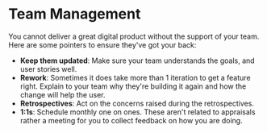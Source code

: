 # Team Management

You cannot deliver a great digital product without the support of your team. Here are some pointers to ensure they've got your back:

* **Keep them updated**: Make sure your team understands the goals, and user stories well.
* **Rework**: Sometimes it does take more than 1 iteration to get a feature right. Explain to your team why they're building it again and how the change will help the user.
* **Retrospectives**: Act on the concerns raised during the retrospectives.
* **1:1s**: Schedule monthly one on ones. These aren't related to appraisals rather a meeting for you to collect feedback on how you are doing.




